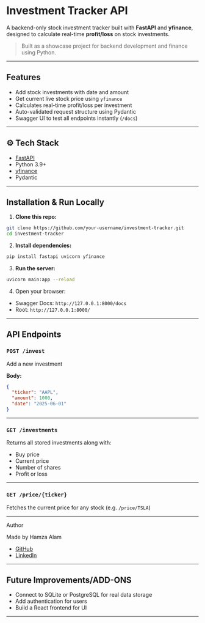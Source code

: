 
#  Investment Tracker API

A backend-only stock investment tracker built with **FastAPI** and **yfinance**, designed to calculate real-time **profit/loss** on stock investments.

>  Built as a showcase project for backend development and finance using Python.

---

##  Features

-  Add stock investments with date and amount
-  Get current live stock price using `yfinance`
-  Calculates real-time profit/loss per investment
-  Auto-validated request structure using Pydantic
-  Swagger UI to test all endpoints instantly (`/docs`)

---

## ⚙ Tech Stack

- [FastAPI](https://fastapi.tiangolo.com/)
- Python 3.9+
- [yfinance](https://pypi.org/project/yfinance/)
- Pydantic

---

##  Installation & Run Locally

1. **Clone this repo:**

```bash
git clone https://github.com/your-username/investment-tracker.git
cd investment-tracker
```

2. **Install dependencies:**

```bash
pip install fastapi uvicorn yfinance
```

3. **Run the server:**

```bash
uvicorn main:app --reload
```

4. Open your browser:
- Swagger Docs: `http://127.0.0.1:8000/docs`
- Root: `http://127.0.0.1:8000/`

---

##  API Endpoints

### `POST /invest`

Add a new investment

**Body:**
```json
{
  "ticker": "AAPL",
  "amount": 1000,
  "date": "2025-06-01"
}
```

---

### `GET /investments`

Returns all stored investments along with:

- Buy price
- Current price
- Number of shares
- Profit or loss

---

### `GET /price/{ticker}`

Fetches the current price for any stock (e.g. `/price/TSLA`)

---

 Author

Made by Hamza Alam

- [GitHub](https://github.com/your-username)
- [LinkedIn](https://linkedin.com/in/your-link)

---

##  Future Improvements/ADD-ONS

- Connect to SQLite or PostgreSQL for real data storage
- Add authentication for users
- Build a React frontend for UI

---
